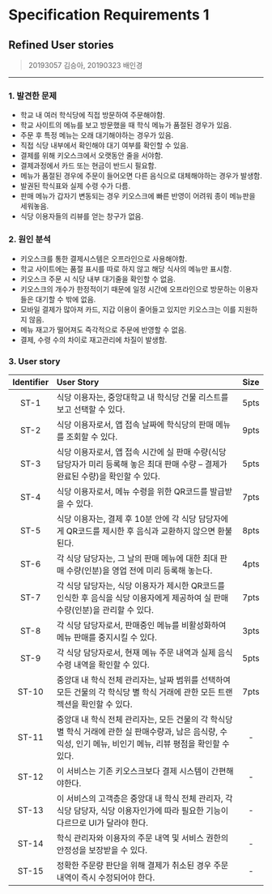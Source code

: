 # Specification Requirements 1

## Refined User stories

> 20193057 김승아, 20190323 배인경

<hr/>

### 1. 발견한 문제

- 학교 내 여러 학식당에 직접 방문하여 주문해야함.
- 학교 사이트의 메뉴를 보고 방문했을 때 학식 메뉴가 품절된 경우가 있음.
- 주문 후 특정 메뉴는 오래 대기해야하는 경우가 있음.
- 직접 식당 내부에서 확인해야 대기 여부를 확인할 수 있음.
- 결제를 위해 키오스크에서 오랫동안 줄을 서야함.
- 결제과정에서 카드 또는 현금이 반드시 필요함.
- 메뉴가 품절된 경우에 주문이 들어오면 다른 음식으로 대체해야하는 경우가 발생함.
- 발권된 학식표와 실제 수령 수가 다름.
- 판매 메뉴가 갑자기 변동되는 경우 키오스크에 빠른 반영이 어려워 종이 메뉴판을 세워놓음.
- 식당 이용자들의 리뷰를 얻는 창구가 없음.

### 2. 원인 분석
- 키오스크를 통한 결제시스템은 오프라인으로 사용해야함.
- 학교 사이트에는 품절 표시를 따로 하지 않고 해당 식사의 메뉴만 표시함.
- 키오스크 주문 시 식당 내부 대기줄을 확인할 수 없음.
- 키오스크의 개수가 한정적이기 때문에 일정 시간에 오프라인으로 방문하는 이용자들은 대기할 수 밖에 없음.
- 모바일 결제가 많아져 카드, 지갑 이용이 줄어들고 있지만 키오스크는 이를 지원하지 않음.
- 메뉴 재고가 떨어져도 즉각적으로 주문에 반영할 수 없음.
- 결제, 수령 수의 차이로 재고관리에 차질이 발생함.

### 3. User story

| Identifier | User Story                                                                                                                                                      | Size |
| :--------: | :-------------------------------------------------------------------------------------------------------------------------------------------------------------- | :--: |
|   ST-1    | 식당 이용자는, 중앙대학교 내 학식당 건물 리스트를 보고 선택할 수 있다.                                                                                          | 5pts |
|   ST-2    | 식당 이용자로서, 앱 접속 날짜에 학식당의 판매 메뉴를 조회할 수 있다.                                                                                            | 9pts |
|   ST-3    | 식당 이용자로서, 앱 접속 시간에 실 판매 수량(식당 담당자가 미리 등록해 놓은 최대 판매 수량 – 결제가 완료된 수량)을 확인할 수 있다.                              | 5pts |
|   ST-4    | 식당 이용자로서, 메뉴 수령을 위한 QR코드를 발급받을 수 있다.                                                                                                    | 7pts |
|   ST-5    | 식당 이용자는, 결제 후 10분 안에 각 식당 담당자에게 QR코드를 제시한 후 음식과 교환하지 않으면 환불된다.                                                         | 8pts |
|   ST-6    | 각 식당 담당자는, 그 날의 판매 메뉴에 대한 최대 판매 수량(인분)을 영업 전에 미리 등록해 놓는다.                                                                 | 4pts |
|   ST-7    | 각 식당 담당자는, 식당 이용자가 제시한 QR코드를 인식한 후 음식을 식당 이용자에게 제공하여 실 판매 수량(인분)을 관리할 수 있다.                                  | 7pts |
|   ST-8    | 각 식당 담당자로서, 판매중인 메뉴를 비활성화하여 메뉴 판매를 중지시킬 수 있다.                                                                                  | 3pts |
|   ST-9    | 각 식당 담당자로서, 현재 메뉴 주문 내역과 실제 음식 수령 내역을 확인할 수 있다.                                                                                 | 5pts |
|   ST-10   | 중앙대 내 학식 전체 관리자는, 날짜 범위를 선택하여 모든 건물의 각 학식당 별 학식 거래에 관한 모든 트랜젝션을 확인할 수 있다.                                    | 7pts |
|   ST-11   | 중앙대 내 학식 전체 관리자는, 모든 건물의 각 학식당 별 학식 거래에 관한 실 판매수량과, 남은 음식량, 수익성, 인기 메뉴, 비인기 메뉴, 리뷰 평점을 확인할 수 있다. |  -   |
|   ST-12   | 이 서비스는 기존 키오스크보다 결제 시스템이 간편해야한다.                                                                                                       |  -   |
|   ST-13   | 이 서비스의 고객층은 중앙대 내 학식 전체 관리자, 각 식당 담당자, 식당 이용자인가에 따라 필요한 기능이 다르므로 UI가 달라야 한다.                                |  -   |
|   ST-14   | 학식 관리자와 이용자의 주문 내역 및 서비스 권한의 안정성을 보장받을 수 있다.                                                                                    |  -   |
|   ST-15   | 정확한 주문량 판단을 위해 결제가 취소된 경우 주문 내역이 즉시 수정되어야 한다.                                                                                  |  -   |

